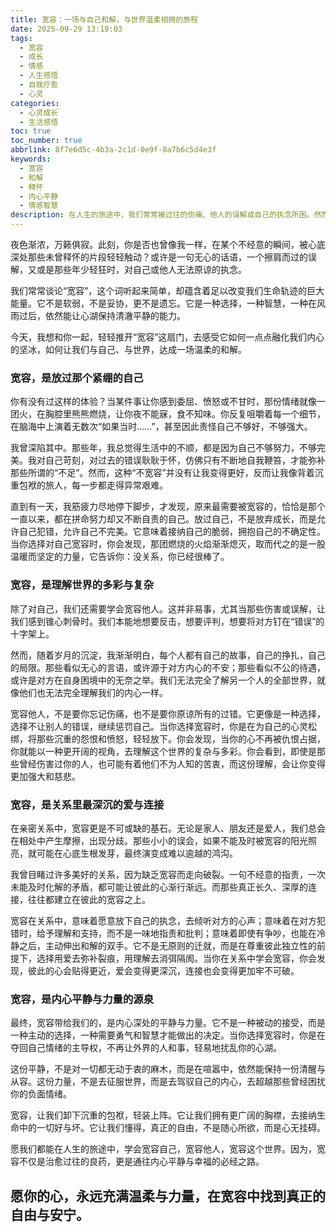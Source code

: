```yaml
---
title: 宽容：一场与自己和解，与世界温柔相拥的旅程
date: 2025-09-29 13:19:03
tags:
  - 宽容
  - 成长
  - 情感
  - 人生感悟
  - 自我疗愈
  - 心灵
categories:
  - 心灵成长
  - 生活感悟
toc: true
toc_number: true
abbrlink: 8f7e6d5c-4b3a-2c1d-0e9f-8a7b6c5d4e3f
keywords:
  - 宽容
  - 和解
  - 释怀
  - 内心平静
  - 情感智慧
description: 在人生的旅途中，我们常常被过往的伤痛、他人的误解或自己的执念所困。然而，有一种力量，能让我们从这些束缚中解脱，那就是宽容。它不仅是对他人的慈悲，更是对自己心灵的温柔释放。这篇文章将带你深入探讨宽容的真谛，感受它如何成为我们内心最深沉的治愈，以及如何引领我们走向更广阔、更平静的人生。
---
```


夜色渐浓，万籁俱寂。此刻，你是否也曾像我一样，在某个不经意的瞬间，被心底深处那些未曾释怀的片段轻轻触动？或许是一句无心的话语，一个擦肩而过的误解，又或是那些年少轻狂时，对自己或他人无法原谅的执念。

我们常常谈论“宽容”，这个词听起来简单，却蕴含着足以改变我们生命轨迹的巨大能量。它不是软弱，不是妥协，更不是遗忘。它是一种选择，一种智慧，一种在风雨过后，依然能让心湖保持清澈平静的能力。

今天，我想和你一起，轻轻推开“宽容”这扇门，去感受它如何一点点融化我们内心的坚冰，如何让我们与自己、与世界，达成一场温柔的和解。

### 宽容，是放过那个紧绷的自己

你有没有过这样的体验？当某件事让你感到委屈、愤怒或不甘时，那份情绪就像一团火，在胸腔里熊熊燃烧，让你夜不能寐，食不知味。你反复咀嚼着每一个细节，在脑海中上演着无数次“如果当时……”，甚至因此责怪自己不够好，不够强大。

我曾深陷其中。那些年，我总觉得生活中的不顺，都是因为自己不够努力，不够完美。我对自己苛刻，对过去的错误耿耿于怀，仿佛只有不断地自我鞭笞，才能弥补那些所谓的“不足”。然而，这种“不宽容”并没有让我变得更好，反而让我像背着沉重包袱的旅人，每一步都走得异常艰难。

直到有一天，我筋疲力尽地停下脚步，才发现，原来最需要被宽容的，恰恰是那个一直以来，都在拼命努力却又不断自责的自己。放过自己，不是放弃成长，而是允许自己犯错，允许自己不完美。它意味着接纳自己的脆弱，拥抱自己的不确定性。当你选择对自己宽容时，你会发现，那团燃烧的火焰渐渐熄灭，取而代之的是一股温暖而坚定的力量，它告诉你：没关系，你已经很棒了。

### 宽容，是理解世界的多彩与复杂

除了对自己，我们还需要学会宽容他人。这并非易事，尤其当那些伤害或误解，让我们感到锥心刺骨时。我们本能地想要反击，想要评判，想要将对方钉在“错误”的十字架上。

然而，随着岁月的沉淀，我渐渐明白，每个人都有自己的故事，自己的挣扎，自己的局限。那些看似无心的言语，或许源于对方内心的不安；那些看似不公的待遇，或许是对方在自身困境中的无奈之举。我们无法完全了解另一个人的全部世界，就像他们也无法完全理解我们的内心一样。

宽容他人，不是要你忘记伤痛，也不是要你原谅所有的过错。它更像是一种选择，选择不让别人的错误，继续惩罚自己。当你选择宽容时，你是在为自己的心灵松绑，将那些沉重的怨恨和愤怒，轻轻放下。你会发现，当你的心不再被仇恨占据，你就能以一种更开阔的视角，去理解这个世界的复杂与多彩。你会看到，即使是那些曾经伤害过你的人，也可能有着他们不为人知的苦衷，而这份理解，会让你变得更加强大和慈悲。

### 宽容，是关系里最深沉的爱与连接

在亲密关系中，宽容更是不可或缺的基石。无论是家人、朋友还是爱人，我们总会在相处中产生摩擦，出现分歧。那些小小的误会，如果不能及时被宽容的阳光照亮，就可能在心底生根发芽，最终演变成难以逾越的鸿沟。

我曾目睹过许多美好的关系，因为缺乏宽容而走向破裂。一句不经意的指责，一次未能及时化解的矛盾，都可能让彼此的心渐行渐远。而那些真正长久、深厚的连接，往往都建立在彼此的宽容之上。

宽容在关系中，意味着愿意放下自己的执念，去倾听对方的心声；意味着在对方犯错时，给予理解和支持，而不是一味地指责和批判；意味着即使有争吵，也能在冷静之后，主动伸出和解的双手。它不是无原则的迁就，而是在尊重彼此独立性的前提下，选择用爱去弥补裂痕，用理解去消弭隔阂。当你在关系中学会宽容，你会发现，彼此的心会贴得更近，爱会变得更深沉，连接也会变得更加牢不可破。

### 宽容，是内心平静与力量的源泉

最终，宽容带给我们的，是内心深处的平静与力量。它不是一种被动的接受，而是一种主动的选择，一种需要勇气和智慧才能做出的决定。当你选择宽容时，你是在夺回自己情绪的主导权，不再让外界的人和事，轻易地扰乱你的心湖。

这份平静，不是对一切都无动于衷的麻木，而是在喧嚣中，依然能保持一份清醒与从容。这份力量，不是去征服世界，而是去驾驭自己的内心，去超越那些曾经困扰你的负面情绪。

宽容，让我们卸下沉重的包袱，轻装上阵。它让我们拥有更广阔的胸襟，去接纳生命中的一切好与坏。它让我们懂得，真正的自由，不是随心所欲，而是心无挂碍。

愿我们都能在人生的旅途中，学会宽容自己，宽容他人，宽容这个世界。因为，宽容不仅是治愈过往的良药，更是通往内心平静与幸福的必经之路。

愿你的心，永远充满温柔与力量，在宽容中找到真正的自由与安宁。
---